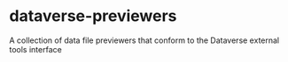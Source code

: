 # dataverse-previewers
A collection of data file previewers that conform to the Dataverse external tools interface
